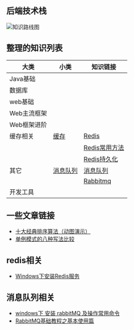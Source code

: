 ## 后端技术栈

![知识路线图](https://github.com/liuyuqin1991/polaris/blob/master/images/backend/javaweblearning.png)

## 整理的知识列表

大类 | 小类 | 知识链接
---|--- |---
Java基础 | 
数据库 | 
web基础 |
Web主流框架 |
Web框架进阶 |
缓存相关 | [缓存](https://github.com/liuyuqin1991/polaris/tree/master/backend/cache) |[Redis](https://github.com/liuyuqin1991/polaris/blob/master/backend/cache/Redis.md)
||  |[Redis常用方法](https://github.com/liuyuqin1991/polaris/blob/master/backend/cache/Redis常用方法.md)
||  |[Redis持久化](https://github.com/liuyuqin1991/polaris/blob/master/backend/cache/Redis持久化.md)
其它 | [消息队列](https://github.com/liuyuqin1991/polaris/tree/master/backend/messagequeue) |[消息队列](https://github.com/liuyuqin1991/polaris/blob/master/backend/messagequeue/message-queue.md)
||  |[Rabbitmq](https://github.com/liuyuqin1991/polaris/blob/master/backend/messagequeue/rabbitmq.md)
开发工具|

## 一些文章链接
- [十大经典排序算法（动图演示）](https://www.cnblogs.com/onepixel/p/7674659.html)
- [单例模式的八种写法比较](https://www.cnblogs.com/zhaoyan001/p/6365064.html)
## redis相关
- [Windows下安装Redis服务](https://www.cnblogs.com/jaign/articles/7920588.html)
## 消息队列相关
- [windows下 安装 rabbitMQ 及操作常用命令](http://www.cnblogs.com/ericli-ericli/p/5902270.html)
- [RabbitMQ基础教程之基本使用篇](https://www.jianshu.com/p/7032cbe79951)
